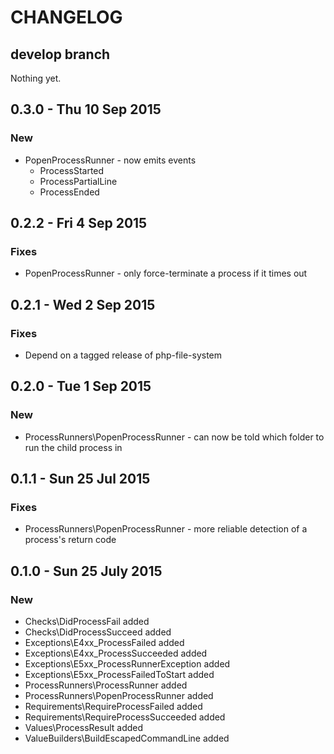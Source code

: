 # CHANGELOG

## develop branch

Nothing yet.

## 0.3.0 - Thu 10 Sep 2015

### New

* PopenProcessRunner - now emits events
  * ProcessStarted
  * ProcessPartialLine
  * ProcessEnded

## 0.2.2 - Fri 4 Sep 2015

### Fixes

* PopenProcessRunner - only force-terminate a process if it times out

## 0.2.1 - Wed 2 Sep 2015

### Fixes

* Depend on a tagged release of php-file-system

## 0.2.0 - Tue 1 Sep 2015

### New

* ProcessRunners\PopenProcessRunner - can now be told which folder to run the child process in

## 0.1.1 - Sun 25 Jul 2015

### Fixes

* ProcessRunners\PopenProcessRunner - more reliable detection of a process's return code

## 0.1.0 - Sun 25 July 2015

### New

* Checks\DidProcessFail added
* Checks\DidProcessSucceed added
* Exceptions\E4xx_ProcessFailed added
* Exceptions\E4xx_ProcessSucceeded added
* Exceptions\E5xx_ProcessRunnerException added
* Exceptions\E5xx_ProcessFailedToStart added
* ProcessRunners\ProcessRunner added
* ProcessRunners\PopenProcessRunner added
* Requirements\RequireProcessFailed added
* Requirements\RequireProcessSucceeded added
* Values\ProcessResult added
* ValueBuilders\BuildEscapedCommandLine added

